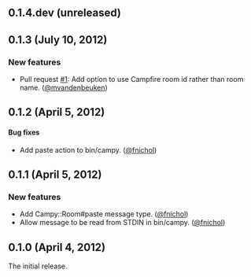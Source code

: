 ## 0.1.4.dev (unreleased)


## 0.1.3 (July 10, 2012)

### New features

* Pull request [#1](https://github.com/fnichol/campy/pull/1): Add option to
  use Campfire room id rather than room name. ([@mvandenbeuken][])


## 0.1.2 (April 5, 2012)

#### Bug fixes

* Add paste action to bin/campy. ([@fnichol][])


## 0.1.1 (April 5, 2012)

### New features

* Add Campy::Room#paste message type. ([@fnichol][])
* Allow message to be read from STDIN in bin/campy. ([@fnichol][])


## 0.1.0 (April 4, 2012)

The initial release.

[@fnichol]: https://github.com/fnichol
[@mvandenbeuken]: https://github.com/mvandenbeuken
